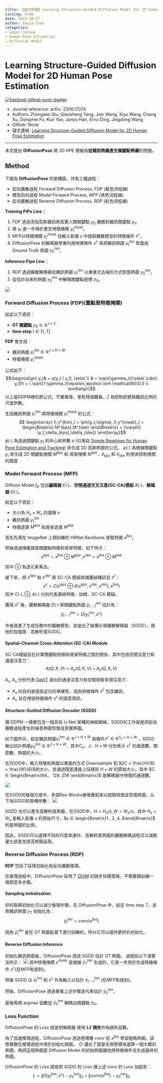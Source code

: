 ```yaml
---
title: 【論文研讀】Learning Structure-Guided Diffusion Model for 2D Human Pose Estimation
catalog: true
date: 2023-10-27
author: David Chen
categories:
- paper review
- Human Pose Estimation
- Diffusion Model
---
```

# Learning Structure-Guided Diffusion Model for 2D Human Pose Estimation

[![hackmd-github-sync-badge](https://hackmd.io/BX18gfwdQ9iS0NT7iMvc0Q/badge)](https://hackmd.io/BX18gfwdQ9iS0NT7iMvc0Q)

* Journal reference: arXiv: 2306.17074
* Authors: Zhongwei Qiu, Qiansheng Yang, Jian Wang, Xiyu Wang, Chang Xu, Dongmei Fu, Kun Yao, Junyu Han, Errui Ding, Jingdong Wang
* Github: None
* 論文連結: [Learning Structure-Guided Diffusion Model for 2D Human Pose Estimation](https://arxiv.org/pdf/2306.17074.pdf)

---

本文提出 **DiffusionPose** 將 2D HPE 模擬為**從雜訊熱圖產生關鍵點熱圖**的問題。

## Method
下圖為 **DiffusionPose** 的架構圖，共有三種過程：
* 前向擴散過程 Forward Diffusion Process, FDP (藍色流程線)
* 模型前向過程 Model Forward Process, MFP (黑色流程線)
* 反向擴散過程 Reverse Diffusion Process, RDP (紅色流程線)

**Training PiPe Line：**
1. FDP 透過添加高斯雜訊將真實人類關鍵點 $y_0$ 擴散到雜訊關鍵點 $y_t$。
2. 將 $y_t$ 進一步用於產生特徵掩模 $y^{mask}_t$。
3. MFP以特徵掩模 $y^{mask}_t$ 從輸入影像 $x$ 中提取擴散模型的特徵條件 $x^c$。
4. DiffusionPose 的解碼器學著利用特徵條件 $x^c$ 來把雜訊熱圖 $y^{hm}_t$ 恢復成 Ground Truth 熱圖 $y^{hm}_0$。

**Inference Pipe Line：**
1. RDP 透過擴散解碼器從雜訊熱圖 $y^{hm}_t$ 以漸進式去噪的方式恢復熱圖 $y^{hm}_0$。
2. 從估計出來的熱圖 $y^{hm}_0$ 中解碼關鍵點座標 $y_0$。

![](https://hackmd.io/_uploads/BJoDCGVMp.png)

### Forward Diffusion Process (FDP)(重點是特徵掩模)

給定以下資訊：
* **GT 關鍵點** $y_0 \in \mathbb{R}^{J\times2}$
* **time step** $t \in [1,T]$

**FDP** 會生成：
* 雜訊熱圖 $y^{hm}_t \in \mathbb{R}^{J\times H\times W}$
* 特徵掩模 $y^{mask}_t$

公式如下：$$\begin{align}
y_t& = q(y_t | y_0, \zeta) \\
& = \sqrt{\gamma_t}(\zeta\  \cdot\ y_0)\  + \ \sqrt{1-\gamma_t}\epsilon,\epsilon \sim \mathcal{N}(0,I) \\
\end{align}$$
以上是DDPM裡的原公式，不要推導，會死得很難看，$\zeta$ 為控制訊號與雜訊比例的尺度參數。

生成雜訊熱圖 $y^{hm}_t$ 與特徵掩模 $y^{mask}_t$ 的公式：$$	
\begin{array} \\
y^{hm}_t = \phi(y_t,\sigma), \\
y^{mask}_t = \begin{Bmatrix} M^{kps},M^{ske} \end{Bmatrix} = {\varphi}(y_t,\delta_{kps},\delta_{ske})
\end{array}$$
$\phi (\cdot)$ 為透過關鍵點 $y_t$ 的中心和參數 $\sigma$ (引用自 [Simple Baselines for Human Pose Estimation and Tracking](https://openaccess.thecvf.com/content_ECCV_2018/papers/Bin_Xiao_Simple_Baselines_for_ECCV_2018_paper.pdf)) 來生成 2D 高斯熱圖的公式。
$\varphi(\cdot)$ 為根據關鍵點 $y_t$ 來生成 2D 關鍵點掩模 $M^{kps}$ 和 骨架掩模 $M^{ske}$，$\delta_{kps}$ 和 $\delta_{ske}$ 則用來控制掩模的寬度

### Model Forward Process (MFP)
Diffsion Model $f_{\theta}$ 包括**編碼器** $E(\cdot)$、**空間通道交叉注意(SC-CA)模組** $A(\cdot)$、**解碼器** $D(\cdot)$。

給定以下資訊：
* 大小為 $H_x \times W_x$ 的圖像 $x$
* 雜訊熱圖 $y^{hm}_t$
* 特徵遮罩 $M^{kps}$ 和骨架遮罩 $M^{ske}$

首先先用在 ImageNet 上預訓練的 HRNet Backbone 提取特徵 $x^{fea}$。

然後透過掩蔽提取關鍵點特徵和骨架特徵，如下所示：$$x^{kps} = x^{fea} \otimes M^{kps}, x^{ske} = x^{fea} \otimes M^{ske}$$

其中 $\otimes$ 為逐元素乘法。

接下來，把 $x^{kps}$ 和 $x^{ske}$ 用 SC-CA 模組來捕獲結構訊息 $x^c$：$$ x^c = C(x^{kps} \oplus A(x^{kps}, x^{ske}, x^{ske}), x^{fea}) $$
其中 $C(\cdot), \oplus , A(\cdot)$ 分別代表連結特徵、加總、SC-CA 模組。

獲得 $x^c$ 後，擴散解碼器 $D(\cdot)$ 將關鍵點熱圖 $\tilde{y}^{hm}_{t-1}$ 估計為：$$\tilde{y}^{hm}_{t-1} = D(y^{hm}_{t}, x^c)$$

作者改進了生成任務中的擴散模型，並提出了結構引導擴散解碼器（SGDD），跟他的加強版：高解析度SGDD。

#### Spatial-Channel Cross-Attention (SC-CA) Module
SC-CA模組旨在計算關鍵點特徵和骨架特徵之間的關係，其中包括空間注意力和通道注意力：$$ A(Q, K, V ) = A_c(Q, K, V ) + A_s(Q, K, V ) $$

$A_c, A_s$ 分別代表 [DaViT](https://arxiv.org/pdf/2204.03645.pdf) 提出的通道注意力和空間視窗多頭注意力：
* $A_s$ 的目的是提高定位的準確性，因為特徵條件 $x^c$ 包含雜訊。
* $A_c$ 旨在增強特徵條件 $x^c$ 的語意資訊。

#### Structure-Guided Diffusion Decoder (SGDD)
跟 DDPM 一樣都包含一個具有 U-Net 架構的神經網絡，SGDD的工作就是把前向擴散過程產生的噪音熱圖恢復成真實熱圖。

如下圖所示，給定雜訊熱圖$y^{hm}_{t} \in \mathbb{R}^{J×H×W}$ 與條件$x^c \in \mathbb{R}^{C_x×H×W}$ ，SGDD 輸出估計熱圖$y^{hm}_0 \in \mathbb{R}^{J×H×W}$，其中$C_x、J 、H × W$ 分別表示 $x^c$ 的通道數、關節數、熱圖的大小。

在SGDD中，輸入特徵和熱圖以漸進的方式 Downsample 到 $2C × \frac{H}{8} × \frac{W}{8}$的大小，並通過殘差連接上採樣到 $H × W$ 的原始大小，其中 $C ∈ \begin{Bmatrix}64， 128, 256 \end{Bmatrix}$ 是解碼器中特徵的通道數。

![](https://hackmd.io/_uploads/H1T1lzFza.png)

在SGDD的每個尺度中，多個Res-Blocks被堆疊起來以提取特徵並恢復熱圖，以下為SGDD的架構參數：
![](https://hackmd.io/_uploads/H1U0EzKMa.png)

SGDD 也可以產生高解析度熱圖，在SGDD中，$H = H_x/s, W = W_x/s$，其中 $H_x × W_x$ 是輸入影像 $x$ 的原始尺寸，$s ∈ \begin{Bmatrix}1 , 2, 4, 8\end{Bmatrix}$ 則是熱圖的比例。

因此，SGDD可以選擇不同的尺度來運作，高解析度熱圖的擴散解碼過程可以減輕量化誤差並提高熱圖品質。

###  Reverse Diffusion Process (RDP)
**RDP** 包括了採樣初始化和反向擴散推理。

在推理過程中，DiffusionPose 採用了 [DDIM](https://arxiv.org/pdf/2010.02502.pdf) 的跳步採樣策略，不需要跟訓練一樣那麼多步驟。

#### Sampling Initialization
好的取樣初始化可以減少推理步驟，在 DiffusionPose 中，給定 time step $T$，並將雜訊熱圖 $y_T$ 初始化為：$$\tilde{y}^{hm}_t = conv(x^{fea})$$

因為 $\tilde{y}^{hm}_t$ 是在 GT 熱圖監督下進行訓練的，所以它可以提供更好的初始化。

#### Reverse Diffusion Inference
初始化雜訊熱圖後，DiffusionPose 透過 SGDD 估計 GT 熱圖。
過程如以下演算法所示：
![](https://hackmd.io/_uploads/SJxgbVYz6.png)
其中特徵掩模 $y^{mask}$ 是根據 $\tilde{y}^{hm}_T$ 生成的，它進一步用於生成特徵條件 $x^c$(在MFP有提到)。

然後 SGDD 以 $\tilde{y}^{hm}_t$ 和 $x^c$ 作為輸入以估計 $\tilde{y}^{hm}_{t-1}$ (在MFP有提到)。

然後，DiffusionPose 透過重複上述步驟迭代來估計 $\tilde{y}^{hm}_0$。

最後再用 argmax 函數從 $\tilde{y}^{hm}_0$ 解碼出關鍵點 $\tilde{y}_0$。

### Loss Function
DiffusionPose 的 Loss 就是把解碼器 使用 **L2 損失**作為損失函數。

為了加速推理過程，DiffusionPose 透過卷積層 $conv$ 從 $x^{fea}$ 學習粗略熱圖，該卷積層在推理過程中用於初始化熱圖。
$\Diamond$ 講白了就是先用卷積快速算一個大概的熱圖，再把這個熱圖當 Diffusion Model 的初始熱圖讓他用特徵條件去生成最終的熱圖。

DiffusionPose 的 Loss 就是把 SGDD 的 Loss 跟上述 $conv$ 的 Loss 加起來：$$ L = \lVert D(y^{hm}_t, x^c) - y^{hm}_0 \rVert_2 + \lVert conv(x^{fea}) - y^{hm}_0 \rVert_2 $$